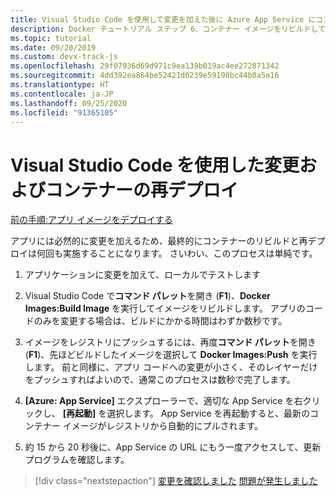 ```yaml
---
title: Visual Studio Code を使用して変更を加えた後に Azure App Service にコンテナーを再デプロイする
description: Docker チュートリアル ステップ 6、コンテナー イメージをリビルドして再デプロイするための簡単な手順。
ms.topic: tutorial
ms.date: 09/20/2019
ms.custom: devx-track-js
ms.openlocfilehash: 29f07936d69d971c9ea139b019ac4ee272871342
ms.sourcegitcommit: 4dd392ea864be52421d0239e59198bc44b0a5a16
ms.translationtype: HT
ms.contentlocale: ja-JP
ms.lasthandoff: 09/25/2020
ms.locfileid: "91365105"
---
```

# <a name="make-changes-and-redeploy-a-container-using-visual-studio-code"></a>Visual Studio Code を使用した変更およびコンテナーの再デプロイ

[前の手順:アプリ イメージをデプロイする](tutorial-vscode-docker-node-05.md)

アプリには必然的に変更を加えるため、最終的にコンテナーのリビルドと再デプロイは何回も実施することになります。 さいわい、このプロセスは単純です。

1. アプリケーションに変更を加えて、ローカルでテストします 

1. Visual Studio Code で**コマンド パレット**を開き (**F1**)、**Docker Images:Build Image** を実行してイメージをリビルドします。 アプリのコードのみを変更する場合は、ビルドにかかる時間はわずか数秒です。

1. イメージをレジストリにプッシュするには、再度**コマンド パレット**を開き (**F1**)、先ほどビルドしたイメージを選択して **Docker Images:Push** を実行します。 前と同様に、アプリ コードへの変更が小さく、そのレイヤーだけをプッシュすればよいので、通常このプロセスは数秒で完了します。

1. **[Azure: App Service]** エクスプローラーで、適切な App Service を右クリックし、 **[再起動]** を選択します。 App Service を再起動すると、最新のコンテナー イメージがレジストリから自動的にプルされます。

1. 約 15 から 20 秒後に、App Service の URL にもう一度アクセスして、更新プログラムを確認します。

> [!div class="nextstepaction"]
> [変更を確認しました](tutorial-vscode-docker-node-07.md) [問題が発生しました](https://www.research.net/r/PWZWZ52?tutorial=node-deployment-docker-extension&step=deploy-changes)
